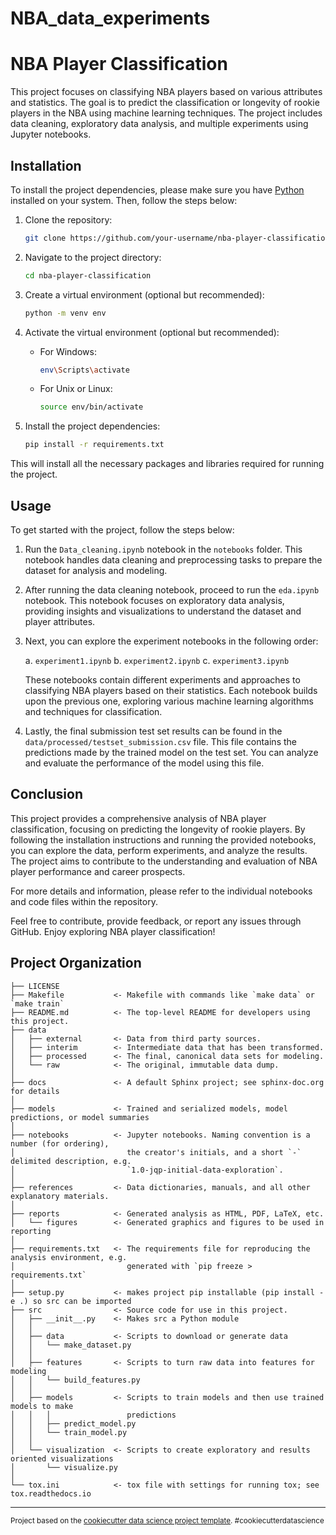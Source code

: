 NBA_data_experiments
==============================

# NBA Player Classification

This project focuses on classifying NBA players based on various attributes and statistics. The goal is to predict the classification or longevity of rookie players in the NBA using machine learning techniques. The project includes data cleaning, exploratory data analysis, and multiple experiments using Jupyter notebooks.

## Installation

To install the project dependencies, please make sure you have [Python](https://www.python.org/downloads/) installed on your system. Then, follow the steps below:

1. Clone the repository:

   ```bash
   git clone https://github.com/your-username/nba-player-classification.git
   ```

2. Navigate to the project directory:

   ```bash
   cd nba-player-classification
   ```

3. Create a virtual environment (optional but recommended):

   ```bash
   python -m venv env
   ```

4. Activate the virtual environment (optional but recommended):

   - For Windows:

     ```bash
     env\Scripts\activate
     ```

   - For Unix or Linux:

     ```bash
     source env/bin/activate
     ```

5. Install the project dependencies:

   ```bash
   pip install -r requirements.txt
   ```

This will install all the necessary packages and libraries required for running the project.

## Usage

To get started with the project, follow the steps below:

1. Run the `Data_cleaning.ipynb` notebook in the `notebooks` folder. This notebook handles data cleaning and preprocessing tasks to prepare the dataset for analysis and modeling.

2. After running the data cleaning notebook, proceed to run the `eda.ipynb` notebook. This notebook focuses on exploratory data analysis, providing insights and visualizations to understand the dataset and player attributes.

3. Next, you can explore the experiment notebooks in the following order:

   a. `experiment1.ipynb`
   b. `experiment2.ipynb`
   c. `experiment3.ipynb`

   These notebooks contain different experiments and approaches to classifying NBA players based on their statistics. Each notebook builds upon the previous one, exploring various machine learning algorithms and techniques for classification.

4. Lastly, the final submission test set results can be found in the `data/processed/testset_submission.csv` file. This file contains the predictions made by the trained model on the test set. You can analyze and evaluate the performance of the model using this file.

## Conclusion

This project provides a comprehensive analysis of NBA player classification, focusing on predicting the longevity of rookie players. By following the installation instructions and running the provided notebooks, you can explore the data, perform experiments, and analyze the results. The project aims to contribute to the understanding and evaluation of NBA player performance and career prospects.

For more details and information, please refer to the individual notebooks and code files within the repository.

Feel free to contribute, provide feedback, or report any issues through GitHub. Enjoy exploring NBA player classification!


Project Organization
------------

    ├── LICENSE
    ├── Makefile           <- Makefile with commands like `make data` or `make train`
    ├── README.md          <- The top-level README for developers using this project.
    ├── data
    │   ├── external       <- Data from third party sources.
    │   ├── interim        <- Intermediate data that has been transformed.
    │   ├── processed      <- The final, canonical data sets for modeling.
    │   └── raw            <- The original, immutable data dump.
    │
    ├── docs               <- A default Sphinx project; see sphinx-doc.org for details
    │
    ├── models             <- Trained and serialized models, model predictions, or model summaries
    │
    ├── notebooks          <- Jupyter notebooks. Naming convention is a number (for ordering),
    │                         the creator's initials, and a short `-` delimited description, e.g.
    │                         `1.0-jqp-initial-data-exploration`.
    │
    ├── references         <- Data dictionaries, manuals, and all other explanatory materials.
    │
    ├── reports            <- Generated analysis as HTML, PDF, LaTeX, etc.
    │   └── figures        <- Generated graphics and figures to be used in reporting
    │
    ├── requirements.txt   <- The requirements file for reproducing the analysis environment, e.g.
    │                         generated with `pip freeze > requirements.txt`
    │
    ├── setup.py           <- makes project pip installable (pip install -e .) so src can be imported
    ├── src                <- Source code for use in this project.
    │   ├── __init__.py    <- Makes src a Python module
    │   │
    │   ├── data           <- Scripts to download or generate data
    │   │   └── make_dataset.py
    │   │
    │   ├── features       <- Scripts to turn raw data into features for modeling
    │   │   └── build_features.py
    │   │
    │   ├── models         <- Scripts to train models and then use trained models to make
    │   │   │                 predictions
    │   │   ├── predict_model.py
    │   │   └── train_model.py
    │   │
    │   └── visualization  <- Scripts to create exploratory and results oriented visualizations
    │       └── visualize.py
    │
    └── tox.ini            <- tox file with settings for running tox; see tox.readthedocs.io


--------

<p><small>Project based on the <a target="_blank" href="https://drivendata.github.io/cookiecutter-data-science/">cookiecutter data science project template</a>. #cookiecutterdatascience</small></p>
